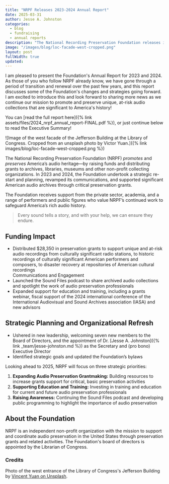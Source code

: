 ```yaml
---
title: "NRPF Releases 2023-2024 Annual Report"
date: 2025-03-31
author: Jesse A. Johnston
categories: 
  - blog
  - fundraising
  - annual reports
description: "The National Recording Preservation Foundation releases its annual report for 2024."
image: "/images/blog/loc-facade-west-cropped.png"
layout: post
fullWidth: true
updated: 
---
```


I am pleased to present the Foundation's Annual Report for 2023 and 2024. As those of you who follow NRPF already know, we have gone through a period of transition and renewal over the past few years, and this report discusses some of the Foundation's changes and strategies going forward. I am excited to introduce this and look forward to sharing more news as we continue our mission to promote and preserve unique, at-risk audio collections that are significant to America's history!

You can [read the full report here]({% link assets/files/2024_nrpf_annual_report-FINAL.pdf %}), or just continue below to read the Executive Summary!

![Image of the west facade of the Jefferson Building at the Library of Congress. Cropped from an unsplash photo by Victor Yuan.]({% link images/blog/loc-facade-west-cropped.png %})

The National Recording Preservation Foundation (NRPF) _promotes_ and _preserves_ America’s audio heritage—by raising funds and distributing grants to archives, libraries, museums and other non-profit collecting organizations. In 2023 and 2024, the Foundation undertook a strategic re-start and planning, revamped its communications, and supported significant American audio archives through critical preservation grants.

The Foundation receives support from the private sector, academia, and a range of performers and public figures who value NRPF’s continued work to safeguard America’s rich audio history.

> Every sound tells a story, and with your help, we can ensure they endure.

## Funding Impact

* Distributed $28,350 in preservation grants to support unique and at-risk audio recordings from culturally significant radio stations, to historic recordings of culturally significant American performers and composers, to disaster recovery at repositories of American cultural recordings  
Communications and Engagement
* Launched the Sound Files podcast to share archived audio collections and spotlight the work of audio preservation professionals
* Expanded support for education and training, including a grants webinar, fiscal support of the 2024 international conference of the International Audiovisual and Sound Archives association (IASA) and new advisors

## Strategic Planning and Organizational Refresh

* Ushered in new leadership, welcoming seven new members to the Board of Directors, and the appointment of Dr. [Jesse A. Johnston]({% link _team/jesse-johnston.md %}) as the Secretary and (pro bono) Executive Director
* Identified strategic goals and updated the Foundation’s bylaws

Looking ahead to 2025, NRPF will focus on three strategic priorities:

1. **Expanding Audio Preservation Grantmaking:** Building resources to increase grants support for critical, basic preservation activities
2. **Supporting Education and Training:** Investing in training and education for current and future audio preservation professionals
3. **Raising Awareness:** Continuing the Sound Files podcast and developing public programming to highlight the importance of audio preservation

## About the Foundation

NRPF is an independent non-profit organization with the mission to support and coordinate audio preservation in the United States through preservation grants and related activities. The Foundation's board of directors is appointed by the Librarian of Congress.

### Credits

Photo of the west entrance of the Library of Congress's Jefferson Building by [Vincent Yuan on Unsplash](https://unsplash.com/photos/a-large-building-with-steps-leading-up-to-it-rdyr9wCOqTM).
